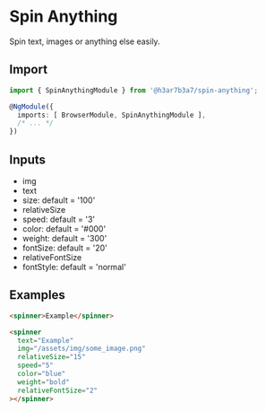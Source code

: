 # Spin Anything

Spin text, images or anything else easily.

## Import

```typescript
import { SpinAnythingModule } from '@h3ar7b3a7/spin-anything';

@NgModule({
  imports: [ BrowserModule, SpinAnythingModule ],
  /* ... */
})
```

## Inputs

- img
- text
- size: default = '100'
- relativeSize
- speed: default = '3'
- color: default = '#000'
- weight: default = '300'
- fontSize: default = '20'
- relativeFontSize
- fontStyle: default = 'normal'

## Examples

```html
<spinner>Example</spinner>
```

```html
<spinner
  text="Example"
  img="/assets/img/some_image.png"
  relativeSize="15"
  speed="5"
  color="blue"
  weight="bold"
  relativeFontSize="2"
></spinner>
```
